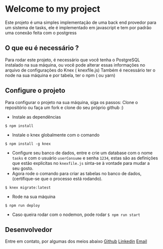 # Welcome to my project


Este projeto é uma simples implementação de uma back end provedor para um sistema de tasks, ele é implementado em javascript e tem por padrão uma conexão feita com o postgress

## O que eu é necessário ?
Para rodar este projeto, é necessário que você tenha o PostgreSQL instalado na sua máquina, ou você pode alterar essas informações no arquivo de configurações do Knex ( knexfile.js)
Também é necessário ter o node na sua máquina e por tabela, ter o npm ( ou yarn)

## Configure o projeto
Para configurar o projeto na sua máquina, siga os passos:
Clone o repositório ou faça um fork e clone do seu próprio github :)
 - Instale as dependências
```
$ npm install
```
- Instale o knex globalmente com o comando 
```
$ npm install -g knex 
```
- Configure seu banco de dados, entre e crie um database com o nome `tasks`  e com o usuário `userConsume` e senha `1234`, estas são as definições que estão explicitas no `knexfile.js` sinta-se à vontade para mudar a seu gosto.
- Agora rode o comando para criar as tabelas no banco de dados, (certifique-se que o processo está rodando).
``` 
$ knex migrate:latest
```  

 - Rode na sua máquina
```
$ npm run deploy
```
- Caso queira rodar com o nodemon, pode rodar `$ npm run start`


## Desenvolvedor
Entre em contato, por algumas dos meios abaixo  [Github](https://github.com/hitallow/) [Linkedin](https://www.linkedin.com/in/hitallo-william-825923180) [Email](mailto:hitallo91@gmail.com)

